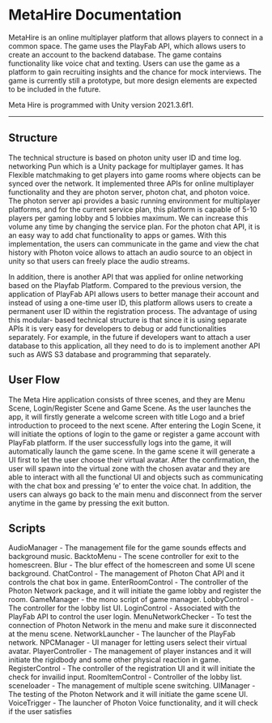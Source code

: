 # MetaHire Documentation

MetaHire is an online multiplayer platform that allows players to connect in a common
space. The game uses the PlayFab API, which allows users to create an account to the
backend database. The game contains functionality like voice chat and texting. Users can use
the game as a platform to gain recruiting insights and the chance for mock interviews. The
game is currently still a prototype, but more design elements are expected to be included in the
future.

Meta Hire is programmed with Unity version 2021.3.6f1.

---

## Structure

The technical structure is based on photon unity
user ID and time log.
networking Pun which is a Unity
package for multiplayer games. It has Flexible matchmaking to get players into game rooms
where objects can be synced over the network.
It implemented three APIs for online multiplayer functionality and they are photon server,
photon chat, and photon voice. The photon server api provides a basic running environment for
multiplayer platforms, and for the current service plan, this platform is capable of 5-10 players
per gaming lobby and 5 lobbies maximum. We can increase this volume any time by changing
the service plan.
For the photon chat API, it is an easy way to add chat functionality to apps or games.
With this implementation, the users can communicate in the game and view the chat history with
Photon voice allows to attach an audio source to an object in unity so that users can
freely place the audio streams.
 
In addition, there is another API that was applied for online networking based on the
Playfab Platform. Compared to the previous version, the application of PlayFab API allows
users to better manage their account and instead of using a one-time user ID, this platform
allows users to create a permanent user ID within the registration process.
The advantage of using this modular- based technical structure is that since it is using
separate APIs it is very easy for developers to debug or add functionalities separately. For
example, in the future if developers want to attach a user database to this application, all they
need to do is to implement another API such as AWS S3 database and programming that
separately.

## User Flow

The Meta Hire application consists of three scenes, and they are Menu Scene,
Login/Register Scene and Game Scene.
As the user launches the app, it will firstly generate a welcome screen with title Logo and
a brief introduction to proceed to the next scene. After entering the Login Scene, it will initiate
the options of login to the game or register a game account with PlayFab platform. If the user
successfully logs into the game, it will automatically launch the game scene. In the game scene
it will generate a UI first to let the user choose their virtual avatar. After the confirmation, the
user will spawn into the virtual zone with the chosen avatar and they are able to interact with all
the functional UI and objects such as communicating with the chat box and pressing ‘e’ to enter
the voice chat. In addition, the users can always go back to the main menu and disconnect from
the server anytime in the game by pressing the exit button.

## Scripts

AudioManager - The management file for the game sounds effects and background music.
BacktoMenu - The scene controller for exit to the homescreen.
Blur - The blur effect of the homescreen and some UI scene background.
ChatControl - The management of Photon Chat API and it controls the chat box in game.
EnterRoomControl - The controller of the Photon Network package, and it will initiate the game
lobby and register the room.
GameManager - the mono script of game manager.
LobbyControl - The controller for the lobby list UI.
LoginControl - Associated with the PlayFab API to control the user login.
MenuNetworkChecker - To test the connection of Photon Network in the menu and make sure it
disconnected at the menu scene.
NetworkLauncher - The launcher of the PlayFab network.
NPCManager - UI manager for letting users select their virtual avatar.
PlayerController - The management of player instances and it will initiate the rigidbody and
some other physical reaction in game.
RegisterControl - The controller of the registration UI and it will initiate the check for invailid
input.
RoomItemControl - Controller of the lobby list.
sceneloader - The management of multiple scene switching.
UIManager - The testing of the Photon Network and it will initiate the game scene UI.
VoiceTrigger - The launcher of Photon Voice functionality, and it will check if the user satisfies
